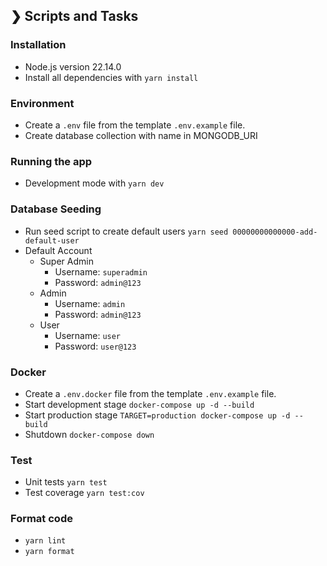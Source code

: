 ## ❯ Scripts and Tasks

### Installation
- Node.js version 22.14.0
- Install all dependencies with `yarn install`

### Environment
- Create a `.env` file from the template `.env.example` file.
- Create database collection with name in MONGODB_URI

### Running the app
- Development mode with `yarn dev`

### Database Seeding

- Run seed script to create default users
  `yarn seed 00000000000000-add-default-user`
- Default Account
  - Super Admin
    - Username: `superadmin`
    - Password: `admin@123`
  - Admin
    - Username: `admin`
    - Password: `admin@123`
  - User
    - Username: `user`
    - Password: `user@123`

### Docker
- Create a `.env.docker` file from the template `.env.example` file.
- Start development stage
  `docker-compose up -d --build`
- Start production stage
  `TARGET=production docker-compose up -d --build`
- Shutdown
  `docker-compose down`

### Test
- Unit tests
  `yarn test`
- Test coverage
  `yarn test:cov`

### Format code
- `yarn lint`
- `yarn format`
